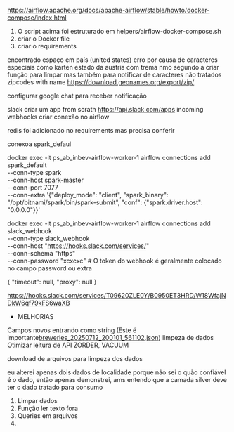 https://airflow.apache.org/docs/apache-airflow/stable/howto/docker-compose/index.html

1. O script acima foi estruturado em helpers/airflow-docker-compose.sh
2. criar o Docker file
3. criar o requirements

encontrado espaço em país (united states)
erro por causa de caracteres especiais como karten estado da austria com trema nmo segundo a
criar função para limpar mas também para notificar de caracteres não tratados
zipcodes with name
https://download.geonames.org/export/zip/

configurar google chat para receber notificação

slack
criar um app from scrath
https://api.slack.com/apps
incoming webhooks
criar conexão no airflow

redis foi adicionado no requirements mas precisa conferir

conexoa spark_defaul

docker exec -it ps_ab_inbev-airflow-worker-1 airflow connections add spark_default \
    --conn-type spark \
    --conn-host spark-master \
    --conn-port 7077 \
    --conn-extra '{"deploy_mode": "client", "spark_binary": "/opt/bitnami/spark/bin/spark-submit", "conf": {"spark.driver.host": "0.0.0.0"}}'

docker exec -it ps_ab_inbev-airflow-worker-1 airflow connections add slack_webhook \
    --conn-type slack_webhook \
    --conn-host "https://hooks.slack.com/services/" \
    --conn-schema "https" \
    --conn-password "xcxcxc" # O token do webhook é geralmente colocado no campo password ou extra

{
  "timeout": null,
  "proxy": null
}

https://hooks.slack.com/services/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

* MELHORIAS

Campos novos entrando como string (Este é importante[breweries_20250712_200101_561102.json](data_lake/bronze/breweries/data/year%3D2025/month%3D07/day%3D12/breweries_20250712_200101_561102.json))
limpeza de dados
Otimizar leitura de API
ZORDER, VACUUM 

download de arquivos para limpeza dos dados

eu alterei apenas dois dados de localidade porque não sei o quão confiável é o dado, 
então apenas demonstrei, ams entendo que a camada silver deve ter o dado tratado para consumo


1. Limpar dados
2. Função ler texto fora
3. Queries em arquivos
4. 